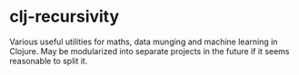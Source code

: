 clj-recursivity
===============
Various useful utilities for maths, data munging and machine learning in Clojure. May be modularized into separate projects in the future if it seems reasonable to split it.
